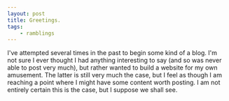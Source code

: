 ```yaml
---
layout: post
title: Greetings.
tags: 
    - ramblings
---
```


I've attempted several times in the past to begin some kind of a blog. I'm not sure I ever thought I had anything interesting to say (and so was never able to post very much), but rather wanted to build a website for my own amusement. The latter is still very much the case, but I feel as though I am reaching a point where I might have some content worth posting. I am not entirely certain this is the case, but I suppose we shall see.
